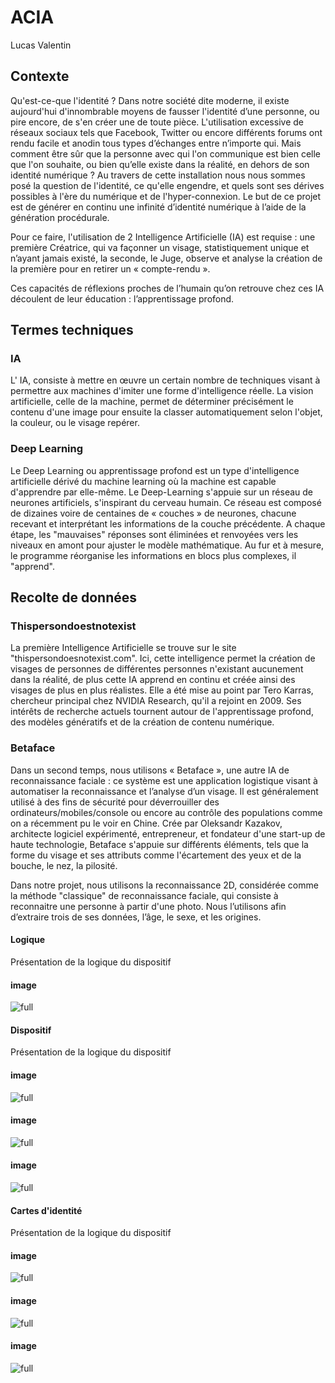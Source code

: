 #  ACIA

Lucas
Valentin

## Contexte

Qu'est-ce-que l'identité ? 
Dans notre société dite moderne, il existe aujourd'hui d'innombrable moyens de fausser l'identité d’une personne, ou pire encore, de s'en créer une de toute pièce.
L'utilisation excessive de réseaux sociaux tels que Facebook, Twitter ou encore différents forums ont rendu facile et anodin tous types d’échanges entre n’importe qui. 
Mais comment être sûr que la personne avec qui l'on communique est bien celle que l'on souhaite, ou bien qu’elle existe dans la réalité, en dehors de son identité numérique ?
Au travers de cette installation nous nous sommes posé la question de l'identité, ce qu'elle engendre, et quels sont ses dérives possibles à l'ère du numérique et de l'hyper-connexion.
Le but de ce projet est de générer en continu une infinité d’identité numérique à l’aide de la génération procédurale. 

Pour ce faire, l'utilisation de 2 Intelligence Artificielle (IA) est requise : une première Créatrice, qui va façonner un visage, statistiquement unique et n’ayant jamais existé, la seconde, le Juge, observe et analyse la création de la première pour en retirer un « compte-rendu ».

Ces capacités de réflexions proches de l’humain qu’on retrouve chez ces IA découlent de leur éducation : l’apprentissage profond.

## Termes techniques

### IA

L' IA, consiste à mettre en œuvre un certain nombre de techniques visant à permettre aux machines d'imiter une forme d'intelligence réelle. La vision artificielle, celle de la machine, permet de déterminer précisément le contenu d'une image pour ensuite la classer automatiquement selon l'objet, la couleur, ou le visage repérer.

### Deep Learning

Le Deep Learning ou apprentissage profond est un type d'intelligence artificielle dérivé du machine learning où la machine est capable d'apprendre par elle-même. 
Le Deep-Learning s'appuie sur un réseau de neurones artificiels, s'inspirant du cerveau humain. Ce réseau est composé de dizaines voire de centaines de « couches » de neurones, chacune recevant et interprétant les informations de la couche précédente. 
A chaque étape, les "mauvaises" réponses sont éliminées et renvoyées vers les niveaux en amont pour ajuster le modèle mathématique. Au fur et à mesure, le programme réorganise les informations en blocs plus complexes, il "apprend".

## Recolte de données


### Thispersondoestnotexist


La première Intelligence Artificielle se trouve sur le site "thispersondoesnotexist.com".
Ici, cette intelligence permet la création de visages de personnes de différentes personnes n'existant aucunement dans la réalité, de plus cette IA apprend en continu et créée ainsi des visages de plus en plus réalistes. 
Elle a été mise au point par Tero Karras, chercheur principal chez NVIDIA Research, qu'il a rejoint en 2009. 
Ses intérêts de recherche actuels tournent autour de l'apprentissage profond, des modèles génératifs et de la création de contenu numérique. 

### Betaface
 Dans un second temps, nous utilisons « Betaface », une autre IA de reconnaissance faciale : ce système est une application logistique visant à automatiser la reconnaissance et l’analyse d’un visage. 
 Il est généralement utilisé à des fins de sécurité pour déverrouiller des ordinateurs/mobiles/console ou encore au contrôle des populations comme on a récemment pu le voir en Chine. 
 Crée par Oleksandr Kazakov, architecte logiciel expérimenté, entrepreneur, et fondateur d'une start-up de haute technologie, Betaface s'appuie sur différents éléments, tels que la forme du visage et ses attributs comme l'écartement des yeux et de la bouche, le nez, la pilosité. 
 
 Dans notre projet, nous utilisons la reconnaissance 2D, considérée comme la méthode "classique" de reconnaissance faciale, qui consiste à reconnaitre une personne à partir d'une photo. 
 Nous l’utilisons afin d’extraire trois de ses données, l’âge, le sexe, et les origines.

#### Logique 

Présentation de la logique du dispositif

#### image

![full](http://localhost:3000/images/ACIA/flowchart-full.jpeg)

#### Dispositif

Présentation de la logique du dispositif

#### image
![full](http://localhost:3000/images/ACIA/fknm-full.jpg)


#### image
![full](http://localhost:3000/images/ACIA/1028-full.jpg)

#### image
![full](http://localhost:3000/images/ACIA/jkze-full.jpg)

#### Cartes d'identité

Présentation de la logique du dispositif

#### image

![full](http://localhost:3000/images/ACIA/7-page-001-1-full.jpg)

#### image

![full](http://localhost:3000/images/ACIA/8-page-001-full.jpg)

#### image

![full](http://localhost:3000/images/ACIA/9-page-001-full.jpg)


